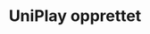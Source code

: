 ---
title: UniPlay opprettet
tags: uniplay
year: 2014
sources:
  - http://www.mn.uio.no/ifi/livet-rundt-studiene/organisasjoner/uniplay.html UiO
view: none
---